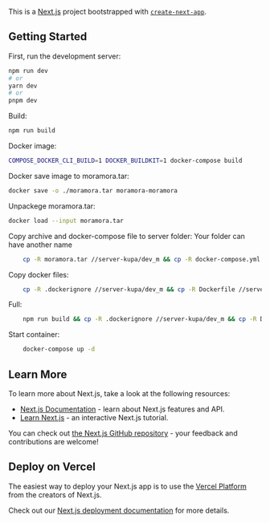 This is a [Next.js](https://nextjs.org/) project bootstrapped with [`create-next-app`](https://github.com/vercel/next.js/tree/canary/packages/create-next-app).

## Getting Started

First, run the development server:

```bash
npm run dev
# or
yarn dev
# or
pnpm dev
```
Build:

```bash
npm run build
```
Docker image:

```bash
COMPOSE_DOCKER_CLI_BUILD=1 DOCKER_BUILDKIT=1 docker-compose build
```
Docker save image to moramora.tar:

```bash
docker save -o ./moramora.tar moramora-moramora
```

Unpackege moramora.tar:

```bash
docker load --input moramora.tar
```

Copy archive and docker-compose file to server folder:
Your folder can have another name

```bash
    cp -R moramora.tar //server-kupa/dev_m && cp -R docker-compose.yml //server-kupa/dev_m
```

Copy docker files: 

```bash
    cp -R .dockerignore //server-kupa/dev_m && cp -R Dockerfile //server-kupa/dev_m && cp -R docker-compose.yml //server-kupa/dev_m
```

Full: 

```bash
    npm run build && cp -R .dockerignore //server-kupa/dev_m && cp -R Dockerfile //server-kupa/dev_m && cp -R docker-compose.yml //server-kupa/dev_m
```
Start container:

```bash
    docker-compose up -d
```



## Learn More

To learn more about Next.js, take a look at the following resources:

- [Next.js Documentation](https://nextjs.org/docs) - learn about Next.js features and API.
- [Learn Next.js](https://nextjs.org/learn) - an interactive Next.js tutorial.

You can check out [the Next.js GitHub repository](https://github.com/vercel/next.js/) - your feedback and contributions are welcome!

## Deploy on Vercel

The easiest way to deploy your Next.js app is to use the [Vercel Platform](https://vercel.com/new?utm_medium=default-template&filter=next.js&utm_source=create-next-app&utm_campaign=create-next-app-readme) from the creators of Next.js.

Check out our [Next.js deployment documentation](https://nextjs.org/docs/deployment) for more details.
